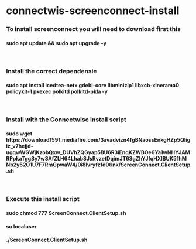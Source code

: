 # connectwis-screenconnect-install<br>
<h3>To install screenconnect you will need to download first this</h3>
<h4>sudo apt update && sudo apt upgrade -y</h4>
<br><h3>Install the correct dependensie</h3>
<h4>sudo apt install icedtea-netx gdebi-core libminizip1 libxcb-xinerama0 policykit-1 pkexec polkitd polkitd-pkla -y
</h4><br><h3>Install with the Connectwise install script</h3>
<h4>sudo wget https://download1591.mediafire.com/3avadvizn4fgBNaossEnkgHZp5QIigiz_v7hejjd-ugqwWGWjKzobQxw_DUVhZQGyap5BU6R3iEnqKZWBOe6Ya1wNHYJAMRPpkaTgg8y7wSAfZLH64LhabSJsRvzetDqimJT63gZhYJfqHXIBUK51hMNb2y52O1U7F7RmGpwaW4/0i8lvryfzfd06nk/ScreenConnect.ClientSetup.sh </h4>
<br>
<h3>Execute this install script</h3>
<h4>sudo chmod 777 ScreenConnect.ClientSetup.sh</h4>
<h4>su localuser</h4>
<h4>./ScreenConnect.ClientSetup.sh</h4>
